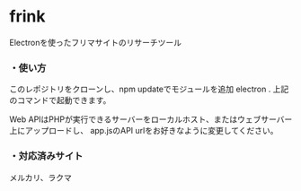 # frink
Electronを使ったフリマサイトのリサーチツール

### ・使い方

このレポジトリをクローンし、npm updateでモジュールを追加
electron .
上記のコマンドで起動できます。

Web APIはPHPが実行できるサーバーをローカルホスト、またはウェブサーバー上にアップロードし、
app.jsのAPI urlをお好きなように変更してください。

### ・対応済みサイト
メルカリ、ラクマ


